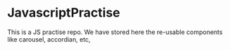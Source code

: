 # JavascriptPractise

This is a JS practise repo. We have stored here the re-usable components like carousel, accordian, etc,



